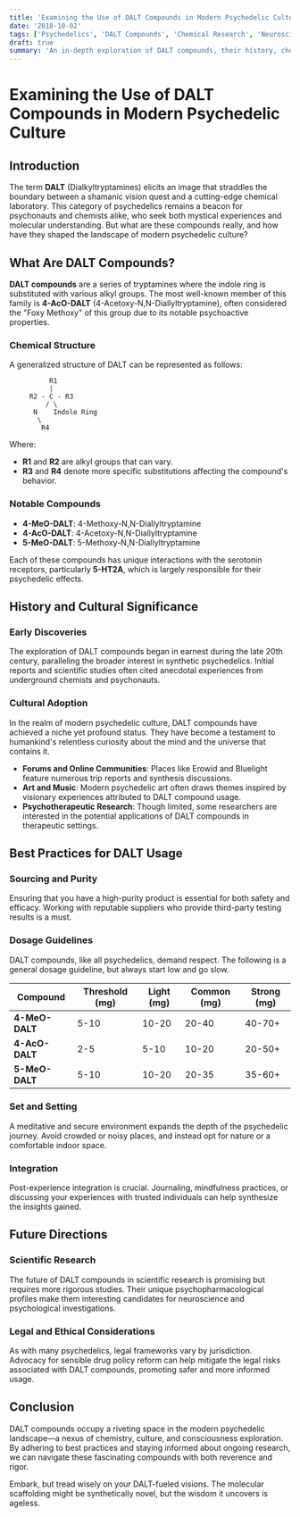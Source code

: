 ```yaml
---
title: 'Examining the Use of DALT Compounds in Modern Psychedelic Culture'
date: '2018-10-02'
tags: ['Psychedelics', 'DALT Compounds', 'Chemical Research', 'Neuroscience', 'Psychonautics']
draft: true
summary: 'An in-depth exploration of DALT compounds, their history, chemical structure, and role in modern psychedelic culture.'
---
```


# Examining the Use of DALT Compounds in Modern Psychedelic Culture

## Introduction

The term **DALT** (Dialkyltryptamines) elicits an image that straddles the boundary between a shamanic vision quest and a cutting-edge chemical laboratory. This category of psychedelics remains a beacon for psychonauts and chemists alike, who seek both mystical experiences and molecular understanding. But what are these compounds really, and how have they shaped the landscape of modern psychedelic culture?

## What Are DALT Compounds?

**DALT compounds** are a series of tryptamines where the indole ring is substituted with various alkyl groups. The most well-known member of this family is **4-AcO-DALT** (4-Acetoxy-N,N-Diallyltryptamine), often considered the "Foxy Methoxy" of this group due to its notable psychoactive properties.

### Chemical Structure

A generalized structure of DALT can be represented as follows:

```
          R1
          |
     R2 - C - R3
         / \
      N    Indole Ring
       \ 
        R4
```

Where:
- **R1** and **R2** are alkyl groups that can vary.
- **R3** and **R4** denote more specific substitutions affecting the compound's behavior.

### Notable Compounds

- **4-MeO-DALT**: 4-Methoxy-N,N-Diallyltryptamine
- **4-AcO-DALT**: 4-Acetoxy-N,N-Diallyltryptamine
- **5-MeO-DALT**: 5-Methoxy-N,N-Diallyltryptamine

Each of these compounds has unique interactions with the serotonin receptors, particularly **5-HT2A**, which is largely responsible for their psychedelic effects.

## History and Cultural Significance

### Early Discoveries

The exploration of DALT compounds began in earnest during the late 20th century, paralleling the broader interest in synthetic psychedelics. Initial reports and scientific studies often cited anecdotal experiences from underground chemists and psychonauts.

### Cultural Adoption

In the realm of modern psychedelic culture, DALT compounds have achieved a niche yet profound status. They have become a testament to humankind's relentless curiosity about the mind and the universe that contains it.

- **Forums and Online Communities**: Places like Erowid and Bluelight feature numerous trip reports and synthesis discussions.
- **Art and Music**: Modern psychedelic art often draws themes inspired by visionary experiences attributed to DALT compound usage.
- **Psychotherapeutic Research**: Though limited, some researchers are interested in the potential applications of DALT compounds in therapeutic settings.

## Best Practices for DALT Usage

### Sourcing and Purity

Ensuring that you have a high-purity product is essential for both safety and efficacy. Working with reputable suppliers who provide third-party testing results is a must.

### Dosage Guidelines

DALT compounds, like all psychedelics, demand respect. The following is a general dosage guideline, but always start low and go slow.

| Compound       | Threshold (mg) | Light (mg) | Common (mg) | Strong (mg) |
| -------------- | ---------------| ---------- | ----------- | ----------- |
| **4-MeO-DALT** | 5-10           | 10-20      | 20-40       | 40-70+      |
| **4-AcO-DALT** | 2-5            | 5-10       | 10-20       | 20-50+      |
| **5-MeO-DALT** | 5-10           | 10-20      | 20-35       | 35-60+      |

### Set and Setting

A meditative and secure environment expands the depth of the psychedelic journey. Avoid crowded or noisy places, and instead opt for nature or a comfortable indoor space.

### Integration

Post-experience integration is crucial. Journaling, mindfulness practices, or discussing your experiences with trusted individuals can help synthesize the insights gained.

## Future Directions

### Scientific Research

The future of DALT compounds in scientific research is promising but requires more rigorous studies. Their unique psychopharmacological profiles make them interesting candidates for neuroscience and psychological investigations.

### Legal and Ethical Considerations

As with many psychedelics, legal frameworks vary by jurisdiction. Advocacy for sensible drug policy reform can help mitigate the legal risks associated with DALT compounds, promoting safer and more informed usage.

## Conclusion

DALT compounds occupy a riveting space in the modern psychedelic landscape—a nexus of chemistry, culture, and consciousness exploration. By adhering to best practices and staying informed about ongoing research, we can navigate these fascinating compounds with both reverence and rigor.

Embark, but tread wisely on your DALT-fueled visions. The molecular scaffolding might be synthetically novel, but the wisdom it uncovers is ageless.